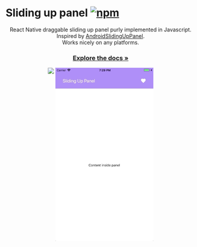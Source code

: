# Sliding up panel [![npm](https://img.shields.io/npm/v/rn-sliding-up-panel.svg)](https://www.npmjs.com/package/rn-sliding-up-panel)

<p align="center">
  React Native draggable sliding up panel purly implemented in Javascript. Inspired by <a href="https://github.com/umano/AndroidSlidingUpPanel">AndroidSlidingUpPanel</a>. <br /> Works nicely on any platforms.<br />
</p>

<h3 align="center">
  <a href="https://octopitus.github.io/rn-sliding-up-panel/">Explore the docs »</a>
</h3>

<p align="center">
  <img src="./demo/sliding_panel.gif" height="460" style="display: inline-block" />
  <img src="./demo/bottom_sheet.gif" height="460" style="display: inline-block" />
</p>
